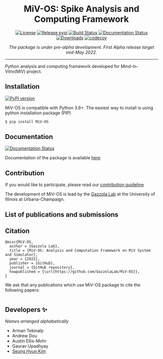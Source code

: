 <div align='center'>
<h1> MiV-OS: Spike Analysis and Computing Framework </h1>

[![License][badge-LICENSE]][link-LICENSE]
[![Release pypi][badge-pypi]][link-pypi]
[![Build Status][badge-CI]][link-CI]
[![Documentation Status][badge-docs-status]][link-docs-status]
[![Downloads][badge-pepy-download-count]][link-pepy-download-count]
[![codecov][badge-codecov]][link-codecov]

[//]: # (Remove this line for the first release)
_The package is under pre-alpha development. First Alpha release target mid-May 2022._

</div>

---

Python analysis and computing framework developed for Mind-in-Vitro(MiV) project.

## Installation
[![PyPI version][badge-pypi]][link-pypi]

MiV-OS is compatible with Python 3.8+. The easiest way to install is using python installation package (PIP)

~~~bash
$ pip install MiV-OS
~~~

## Documentation
[![Documentation Status][badge-docs-status]][link-docs-status]

Documentation of the package is available [here][link-docs-status]

## Contribution

If you would like to participate, please read our [contribution guideline](CONTRIBUTING.md)

The development of MiV-OS is lead by the [Gazzola Lab][link-lab-website] at the University of Illinois at Urbana-Champaign.

## List of publications and submissions

## Citation

```
@misc{MiV-OS,
  author = {Gazzola Lab},
  title = {MiV-OS: Analysis and Computation Framework on MiV System and Simulator},
  year = {2022},
  publisher = {GitHub},
  journal = {GitHub repository},
  howpublished = {\url{https://github.com/GazzolaLab/MiV-OS}},
}
```

We ask that any publications which use MiV-OS package to cite the following papers:

```
```

## Developers ✨
_Names arranged alphabetically_
- Arman Tekinalp
- Andrew Dou
- Austin Ellis-Mohr
- Gaurav Upadhyay
- [Seung Hyun Kim](https://github.com/skim0119)

[//]: # (Collection of URLs.)

[link-lab-website]: http://mattia-lab.com/
[link-docs-status]: https://miv-os.readthedocs.io/en/latest/?badge=latest
[link-CI]: https://github.com/GazzolaLab/MiV-OS/actions
[link-LICENSE]: https://github.com/GazzolaLab/MiV-OS/blob/main/LICENSE
[link-pypi]: https://badge.fury.io/py/MiV-OS
[link-pepy-download-count]: https://pepy.tech/project/MiV-OS
[link-codecov]: https://codecov.io/gh/GazzolaLab/MiV-OS

[//]: # (Collection of Badges)

[badge-docs-status]: https://readthedocs.org/projects/miv-os/badge/?version=latest
[badge-CI]: https://github.com/GazzolaLab/MiV-OS/workflows/CI/badge.svg
[badge-LICENSE]: https://img.shields.io/apm/l/atomic-design-ui.svg?style=flat
[badge-pypi]: https://badge.fury.io/py/MiV-OS.svg
[badge-pepy-download-count]: https://pepy.tech/badge/MiV-OS
[badge-codecov]: https://codecov.io/gh/GazzolaLab/MiV-OS/branch/main/graph/badge.svg?token=OM5LYWF5KP
